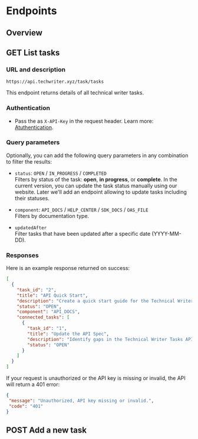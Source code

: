 # Endpoints

## Overview

## GET List tasks

### URL and description

```
https://api.techwriter.xyz/task/tasks
```
This endpoint returns details of all technical writer tasks.

### Authentication

- Pass the as `X-API-Key` in the request header. Learn more: [Atuthentication](03-authentication.md).

### Query parameters

Optionally, you can add the following query parameters in any combination to filter the results:

- `status`: `OPEN` / `IN_PROGRESS` / `COMPLETED`  
  Filters by status of the task: **open**, **in progress**, or **complete**. In the current version, you can update the task status manually using our website. Later we'll add an endpoint allowing to update tasks including their statuses.

- `component`: `API_DOCS` / `HELP_CENTER` / `SDK_DOCS` / `OAS_FILE`  
  Filters by documentation type.

- `updatedAfter`  
  Filter tasks that have been updated after a specific date (YYYY-MM-DD).

### Responses

Here is an example response returned on success:

```json
[
  {
    "task_id": "2",
    "title": "API Quick Start",
    "description": "Create a quick start guide for the Technical Writer Tasks API.",
    "status": "OPEN",
    "component": "API_DOCS",
    "connected_tasks": [
      {
        "task_id": "1",
        "title": "Update the API Spec",
        "description": "Identify gaps in the Technical Writer Tasks API Specification and update it.",
        "status": "OPEN"
      }
    ]
  }
]
```

If your request is unauthorized or the API key is missing or invalid, the API will return a 401 error:

```json
{
 "message": "Unauthorized, API key missing or invalid.",
 "code": "401"
}
```

## POST Add a new task